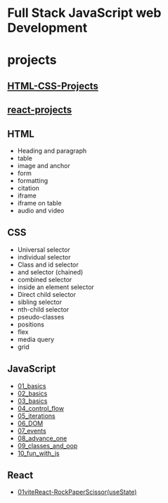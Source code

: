 # Full Stack JavaScript web Development

# projects

## [HTML-CSS-Projects](https://github.com/SudhanshuModi/fsjs/tree/main/HTML-CSS-Projects/)

## [react-projects](https://github.com/SudhanshuModi/fsjs/tree/main/react-projects/)

## HTML

-   Heading and paragraph
-   table
-   image and anchor
-   form
-   formatting
-   citation
-   iframe
-   iframe on table
-   audio and video

## CSS

-   Universal selector
-   individual selector
-   Class and id selector
-   and selector (chained)
-   combined selector
-   inside an element selector
-   Direct child selector
-   sibling selector
-   nth-child selector
-   pseudo-classes
-   positions
-   flex
-   media query
-   grid

## JavaScript

-   [01_basics](https://github.com/SudhanshuModi/fsjs/tree/main/03_javascript/01_basics)
-   [02_basics](https://github.com/SudhanshuModi/fsjs/tree/main/03_javascript/02_basics)
-   [03_basics](https://github.com/SudhanshuModi/fsjs/tree/main/03_javascript/03_basics)
-   [04_control_flow](https://github.com/SudhanshuModi/fsjs/tree/main/03_javascript/04_control_flow)
-   [05_iterations](https://github.com/SudhanshuModi/fsjs/tree/main/03_javascript/05_iterations)
-   [06_DOM](https://github.com/SudhanshuModi/fsjs/tree/main/03_javascript/06_DOM)
-   [07_events](https://github.com/SudhanshuModi/fsjs/tree/main/03_javascript/07_events)
-   [08_advance_one](https://github.com/SudhanshuModi/fsjs/tree/main/03_javascript/08_advance_one)
-   [09_classes_and_oop](https://github.com/SudhanshuModi/fsjs/tree/main/03_javascript/09_classes_and_oop)
-   [10_fun_with_js](https://github.com/SudhanshuModi/fsjs/tree/main/03_javascript/10_fun_with_js)

## React

-   [01viteReact-RockPaperScissor(useState)](https://github.com/SudhanshuModi/fsjs/tree/main/04_react/01viteReact-RockPaperScissor)
